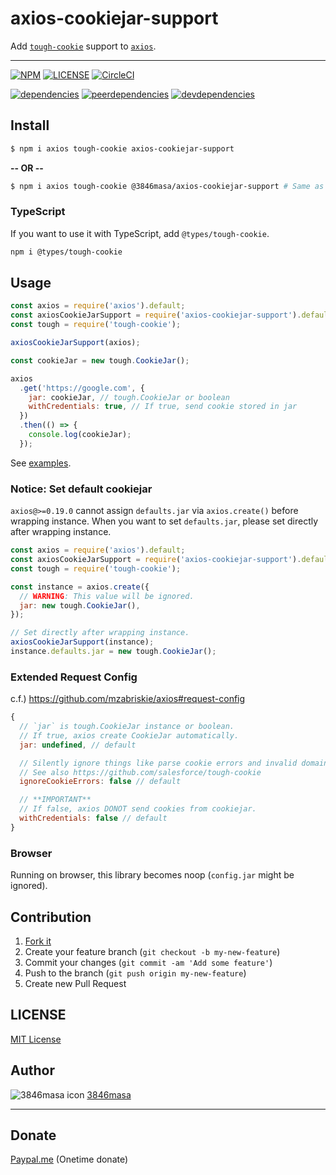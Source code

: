 # axios-cookiejar-support

Add [``tough-cookie``] support to [``axios``].

[``axios``]: https://github.com/mzabriskie/axios
[``tough-cookie``]: https://github.com/SalesforceEng/tough-cookie

---

[![NPM][npm-badge]][npm]
[![LICENSE][license-badge]][license]
[![CircleCI][circleci-badge]][circleci]

[![dependencies][dependencies-badge]][dependencies-david]
[![peerdependencies][peerdependencies-badge]][peerdependencies-david]
[![devdependencies][devdependencies-badge]][devdependencies-david]

[npm]: https://www.npmjs.com/package/axios-cookiejar-support
[license]: https://3846masa.mit-license.org
[circleci]: https://circleci.com/gh/3846masa/axios-cookiejar-support
[dependencies-david]: https://david-dm.org/3846masa/axios-cookiejar-support
[peerdependencies-david]: https://david-dm.org/3846masa/axios-cookiejar-support
[devdependencies-david]: https://david-dm.org/3846masa/axios-cookiejar-support
[npm-badge]: https://flat.badgen.net/npm/v/axios-cookiejar-support?icon=npm
[license-badge]: https://flat.badgen.net/badge/license/MIT/blue
[circleci-badge]: https://flat.badgen.net/circleci/github/3846masa/axios-cookiejar-support?icon=circleci
[dependencies-badge]: https://flat.badgen.net/david/dep/3846masa/axios-cookiejar-support
[peerdependencies-badge]: https://flat.badgen.net/david/peer/3846masa/axios-cookiejar-support
[devdependencies-badge]: https://flat.badgen.net/david/dev/3846masa/axios-cookiejar-support

## Install

```sh
$ npm i axios tough-cookie axios-cookiejar-support
```

**-- OR --**

```sh
$ npm i axios tough-cookie @3846masa/axios-cookiejar-support # Same as above
```

### TypeScript

If you want to use it with TypeScript, add `@types/tough-cookie`.

```sh
npm i @types/tough-cookie
```

## Usage

```js
const axios = require('axios').default;
const axiosCookieJarSupport = require('axios-cookiejar-support').default;
const tough = require('tough-cookie');

axiosCookieJarSupport(axios);

const cookieJar = new tough.CookieJar();

axios
  .get('https://google.com', {
    jar: cookieJar, // tough.CookieJar or boolean
    withCredentials: true, // If true, send cookie stored in jar
  })
  .then(() => {
    console.log(cookieJar);
  });
```

See [examples](./example).

### Notice: Set default cookiejar

`axios@>=0.19.0` cannot assign `defaults.jar` via `axios.create()` before wrapping instance.
When you want to set `defaults.jar`, please set directly after wrapping instance.

```js
const axios = require('axios').default;
const axiosCookieJarSupport = require('axios-cookiejar-support').default;
const tough = require('tough-cookie');

const instance = axios.create({
  // WARNING: This value will be ignored.
  jar: new tough.CookieJar(),
});

// Set directly after wrapping instance.
axiosCookieJarSupport(instance);
instance.defaults.jar = new tough.CookieJar();
```

### Extended Request Config

c.f.) https://github.com/mzabriskie/axios#request-config

```js
{
  // `jar` is tough.CookieJar instance or boolean.
  // If true, axios create CookieJar automatically.
  jar: undefined, // default

  // Silently ignore things like parse cookie errors and invalid domains.
  // See also https://github.com/salesforce/tough-cookie
  ignoreCookieErrors: false // default

  // **IMPORTANT**
  // If false, axios DONOT send cookies from cookiejar.
  withCredentials: false // default
}
```

### Browser

Running on browser, this library becomes noop (`config.jar` might be ignored).

## Contribution

1. [Fork it]
2. Create your feature branch (`git checkout -b my-new-feature`)
3. Commit your changes (`git commit -am 'Add some feature'`)
4. Push to the branch (`git push origin my-new-feature`)
5. Create new Pull Request

[fork it]: http://github.com/3846masa/axios-cookiejar-support/fork

## LICENSE

[MIT License](https://3846masa.mit-license.org)

## Author

![3846masa icon][3846masa-icon]
[3846masa](https://github.com/3846masa)

[3846masa-icon]: https://www.gravatar.com/avatar/cfeae69aae4f4fc102960f01d35d2d86?s=50

---

## Donate

[Paypal.me](https://www.paypal.me/3846masa) (Onetime donate)

